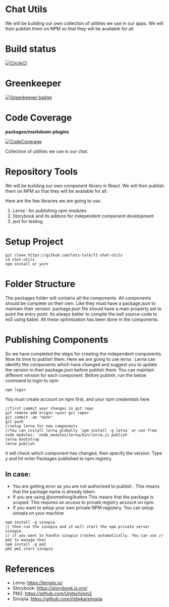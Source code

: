 # Chat Utils

We will be building our own collection of utilities we use in our apps. We will then publish them on NPM so that they will be available for all.

# Build status

[![CircleCI](https://circleci.com/gh/lets-talk/chat-utils.svg?style=svg)](https://circleci.com/gh/lets-talk/chat-utils)


# Greenkeeper

[![Greenkeeper badge](https://badges.greenkeeper.io/lets-talk/chat-utils.svg)](https://greenkeeper.io/)

# Code Coverage

**packages/markdown-plugins**

[![CodeCoverage](https://lets-talk.github.io/chat-utils/_media/markdownit-plugins-code-coverage-badge.svg)](https://circleci.com/gh/lets-talk/chat-utils/tree/master)


Collection of utilities we use in our chat.

# Repository Tools

We will be building our own component library in React. We will then publish them on NPM so that they will be available for all.

Here are the few libraries we are going to use.

1. Lerna : for publishing npm modules
2. Storybook and its addons for independent component development
3. jest for testing

# Setup Project
```
git clone https://github.com/lets-talk/lt-chat-utils
cd chat-utils
npm install or yarn
```

# Folder Structure

The packages folder will contains all the components.
All components should be complete on their own. Like they must have a package.json to maintain their version.
package.json file should have a main property set to point the entry point.
Its always better to compile the es6 source-code to es5 using babel.
All these optimization has been done in the components.

# Publishing Components
So we have completed the steps for creating the independent components. Now its time to publish them. Here we are going to use lerna . Lerna can identify the components which have changed and suggest you to update the version in their package.json before publish them.
You can maintain different version for each component.
Before publish, run the below command to login to npm
```
npm login
```

You must create account on npm first, and your npm credentials here
```
//first commit your changes in git repo
git remote add origin <your git repo>
git commit -am "done"
git push
//setup lerna for new components
//You can install lerna globally `npm install -g lerna` or use from node modules: `node_modules/lerna/bin/lerna.js publish`
lerna bootstrap
lerna publish
```
It will check which component has changed, then specify the version.
Type y and hit enter
Packages published to npm registry.

## In case:
* You are getting error as you are not authorized to publish . This means that the package name is already taken.
* If you are using @something/button This means that the package is scoped. This requires an access to private registry account on npm.
* If you want to setup your own private NPM registery. You can setup sinopia on your machine
```
npm install -g sinopia
// then run the sinopia and it will start the npm private server
sinopia
// if you want to handle sinopia crashes automatically. You can use // pm2 to manage that
npm install -g pm2
pm2 pm2 start sinopia
```

# References
* Lerna: https://lernajs.io/
* Storybook: https://storybook.js.org/
* PM2: https://github.com/Unitech/pm2
* Sinopia: https://github.com/rlidwka/sinopia

